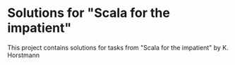 # Solutions for "Scala for the impatient"

This project contains solutions for tasks from "Scala for the impatient" by K. Horstmann